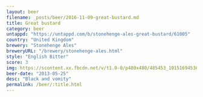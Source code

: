 ```yaml
---
layout: beer
filename: _posts/beer/2016-11-09-great-bustard.md
title: Great bustard
category: beer
untappd: "https://untappd.com/b/stonehenge-ales-great-bustard/61005"
country: "United Kingdom"
brewery: "Stonehenge Ales"
breweryURL: "/brewery/stonehenge-ales.html"
style: "English Bitter"
score: 3
img: https://scontent.xx.fbcdn.net/v/t1.0-0/p480x480/485453_10151694536548745_106155626_n.jpg?_nc_cat=105&oh=b62c2fac691086fa311ddf024b1c38cb&oe=5C60D8A1
beer-date: "2013-05-25"
desc: "Black and vomity"
permalink: /beer/:title.html
---
```

